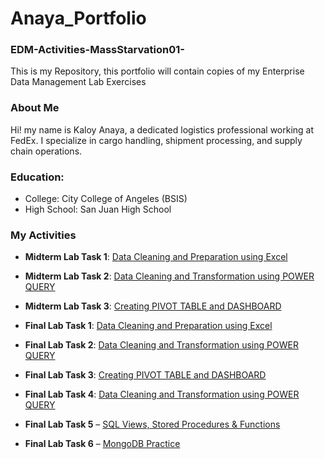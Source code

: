 # Anaya_Portfolio
### EDM-Activities-MassStarvation01-
This is my Repository, this portfolio will contain copies of my Enterprise Data Management Lab Exercises
### About Me
Hi! my name is Kaloy Anaya, a dedicated logistics professional working at FedEx. I specialize in cargo handling,
shipment processing, and supply chain operations.
### Education:
- College: City College of Angeles (BSIS)
- High School: San Juan High School
### My Activities
- **Midterm Lab Task 1**: [Data Cleaning and Preparation using Excel](https://github.com/MassStarvation01/Anaya_Portfolio/blob/main/Midterm_Task-1/README.md)

- **Midterm Lab Task 2**: [Data Cleaning and Transformation using POWER QUERY](https://github.com/MassStarvation01/Anaya_Portfolio/blob/main/Midterm_Task-2/README.md)

- **Midterm Lab Task 3**: [Creating PIVOT TABLE and DASHBOARD](https://github.com/MassStarvation01/Anaya_Portfolio/blob/main/Midterm_Task-3/README.md)

- **Final Lab Task 1**: [Data Cleaning and Preparation using Excel](https://github.com/MassStarvation01/Anaya_Portfolio/blob/main/Finals_Task-1/README.md)

- **Final Lab Task 2**: [Data Cleaning and Transformation using POWER QUERY](https://github.com/MassStarvation01/Anaya_Portfolio/blob/main/Finals_Task-2/README.md)

- **Final Lab Task 3**: [Creating PIVOT TABLE and DASHBOARD](https://github.com/MassStarvation01/Anaya_Portfolio/blob/main/Finals_Task-3/README.md)

- **Final Lab Task 4**: [Data Cleaning and Transformation using POWER QUERY](https://github.com/MassStarvation01/Anaya_Portfolio/blob/main/Finals_Task-4/README.md)

- **Final Lab Task 5** – [SQL Views, Stored Procedures & Functions](https://github.com/MassStarvation01/Anaya_Portfolio/blob/main/Finals_Task-5/README.md)
  
- **Final Lab Task 6** – [MongoDB Practice](https://github.com/MassStarvation01/Anaya_Portfolio/blob/main/Finals_Task-6/README.md)
